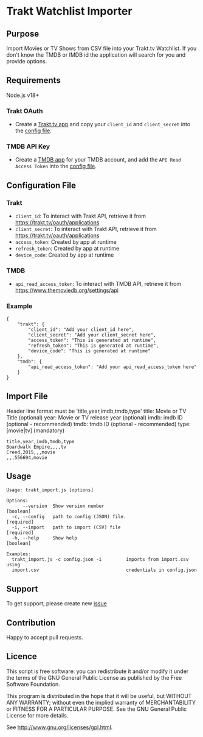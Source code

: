 # Trakt Watchlist Importer

## Purpose
Import Movies or TV Shows from CSV file into your Trakt.tv Watchlist.
If you don't know the TMDB or IMDB id the application will search for you and provide options.

## Requirements
Node.js v18+

### Trakt OAuth
* Create a [Trakt.tv app](https://trakt.tv/oauth/applications) and copy your ``client_id`` and ``client_secret`` into the [config file](#trakt).

### TMDB API Key
* Create a [TMDB app](https://www.themoviedb.org/settings/api) for your TMDB account, and add the ``API Read Access Token`` into the [config file](#tmdb).

## Configuration File

### Trakt 
 * ``client_id``: To interact with Trakt API, retrieve it from https://trakt.tv/oauth/applications 
 * ``client_secret``: To interact with Trakt API, retrieve it from  https://trakt.tv/oauth/applications
 * ``access_token``: Created by app at runtime
 * ``refresh_token``: Created by app at runtime
 * ``device_code``: Created by app at runtime

### TMDB
 * ``api_read_access_token``: To interact with TMDB API, retrieve it from https://www.themoviedb.org/settings/api

### Example
```
{
    "trakt": {
        "client_id": "Add your client_id here",
        "client_secret": "Add your client_secret here",
        "access_token": "This is generated at runtime",
        "refresh_token": "This is generated at runtime",
        "device_code": "This is generated at runtime"
    },
    "tmdb": {
        "api_read_access_token": "Add your api_read_access_token here"
    }
}
```

## Import File
Header line format must be 'title,year,imdb,tmdb,type'
title: Movie or TV Title (optional)
year: Movie or TV release year (optional)
imdb: imdb ID (optional - recommended)
tmdb: tmdb ID (optional - recommended)
type: [movie|tv] (mandatory)
```
title,year,imdb,tmdb,type
Boardwalk Empire,,,,tv
Creed,2015,,,movie
,,,556694,movie
```

## Usage
```text
Usage: trakt_import.js [options]

Options:
      --version  Show version number                                   [boolean]
  -c, --config   path to config (JSON) file.                          [required]
  -i, --import   path to import (CSV) file                            [required]
  -h, --help     Show help                                             [boolean]

Examples:
  trakt_import.js -c config.json -i         imports from import.csv using
  import.csv                                credentials in config.json
```

## Support
To get support, please create new [issue](https://github.com/MalachiMcintosh/traktImporter/issues)

## Contribution
Happy to accept pull requests.

## Licence
This script is free software:  you can redistribute it and/or  modify  it under  the  terms  of the  GNU  General  Public License  as published by the Free Software Foundation.

This program is distributed in the hope  that it will be  useful, but WITHOUT ANY WARRANTY; without even the  implied warranty of MERCHANTABILITY or FITNESS FOR A PARTICULAR PURPOSE. See the GNU General Public License for more details.

See <http://www.gnu.org/licenses/gpl.html>.
